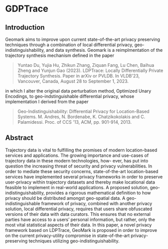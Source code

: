 # GDPTrace 
## Introduction 
Geomark aims to improve upon current state-of-the-art privacy preserving techniques through a combination of local differential privacy, geo-indistinguishability, and data synthesis. Geomark is a reimplmentation of the trajectory synthesis mechanism defined in the paper 

> Yuntao Du, Yujia Hu, Zhikun Zhang, Ziquan Fang, Lu Chen, Baihua Zheng and Yunjun Gao (2023). LDPTrace: Locally Differentially Private Trajectory Synthesis. Paper in arXiv or PVLDB. In VLDB'23, Vancouver, Canada, August 28 to September 1, 2023.

in which I alter the original data perturbation method, Optimized Unary Encodings, to geo-indstinguishable differential privacy, whose implementation I derived from the paper

> Geo-Indistinguishability: Differential Privacy for Location-Based Systems.
M. Andres, N. Bordenabe, K. Chatzikokolakis and C. Palamidessi.
Proc. of CCS '13, ACM, pp. 901-914, 2013. 

## Abstract

Trajectory data is vital to fulfilling the promises of modern location-based services and applications. The growing importance and use-cases of trajectory data in these modern technologies, how- ever, has put into question the increasing threat of security and privacy vulnerabilities. In order to mediate these security concerns, state-of-the-art location-based services have implemented several privacy frameworks in order to preserve user-privacy within trajectory datasets and thereby make locational data feasible to implement in real-world applications. A proposed solution, geo-indistinguishability, provides a rigorous mathematical definition to how privacy should be distributed amongst geo-spatial data. A geo- indistinguishable framework of privacy, combined with another privacy solution, local differential privacy, requires that users share obfuscated versions of their data with data curators. This ensures that no external parties have access to a users’ personal information, but rather, only the most vital statistical aspects of their data. In this paper, a novel privacy framework based on LDPTrace, GeoMark is proposed in order to improve on the current privacy-utility compromise in state-of-the-art privacy-preserving techniques utilizing geo-indistinguishability.
